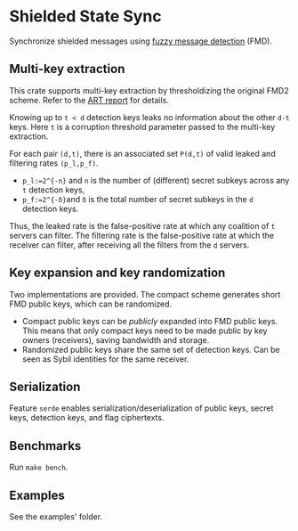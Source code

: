# Shielded State Sync
Synchronize shielded messages using [fuzzy message detection](https://eprint.iacr.org/2021/089) (FMD).

## Multi-key extraction
This crate supports multi-key extraction by thresholdizing the original FMD2 scheme. Refer to the [ART report](https://zenodo.org/records/15186457) for details.

Knowing up to `t < d` detection keys leaks no information about the other `d-t` keys. Here `t` is a corruption threshold parameter passed to the multi-key extraction.

For each pair `(d,t)`, there is an associated set `P(d,t)` of valid leaked and filtering rates `(p_l,p_f)`.

* `p_l:=2^{-n}` and `n` is the number of (different) secret subkeys across any `t` detection keys, 
* `p_f:=2^{-δ}`and `δ` is the total number of secret subkeys in the `d` detection keys.

Thus, the leaked rate is the false-positive rate at which any coalition of `t` servers can filter. The filtering rate is the false-positive rate at which the receiver can filter, after receiving all the filters from the `d` servers.

## Key expansion and key randomization
Two implementations are provided. The compact scheme generates short FMD public keys, which can be randomized. 
* Compact public keys can be _publicly_ expanded into FMD public keys. This means that only compact keys need to be made public by key owners (receivers), saving bandwidth and storage.
* Randomized public keys share the same set of detection keys. Can be seen as Sybil identities for the same receiver.

## Serialization
Feature `serde` enables serialization/deserialization of public keys, secret keys, detection keys, and flag ciphertexts.

## Benchmarks
Run `make bench`.

## Examples
See the examples' folder.
